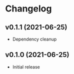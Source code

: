 # Changelog

## v0.1.1 (2021-06-25)

* Dependency cleanup

## v0.1.0 (2021-06-25)

* Initial release
